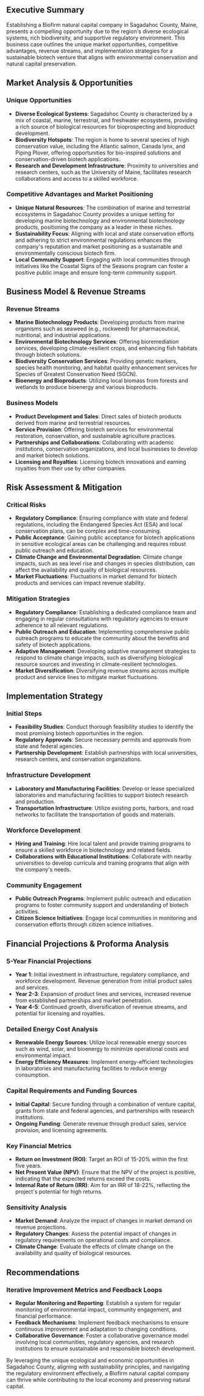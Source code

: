 ## Executive Summary

Establishing a Biofirm natural capital company in Sagadahoc County, Maine, presents a compelling opportunity due to the region's diverse ecological systems, rich biodiversity, and supportive regulatory environment. This business case outlines the unique market opportunities, competitive advantages, revenue streams, and implementation strategies for a sustainable biotech venture that aligns with environmental conservation and natural capital preservation.

## Market Analysis & Opportunities

### Unique Opportunities
- **Diverse Ecological Systems**: Sagadahoc County is characterized by a mix of coastal, marine, terrestrial, and freshwater ecosystems, providing a rich source of biological resources for bioprospecting and bioproduct development.
- **Biodiversity Hotspots**: The region is home to several species of high conservation value, including the Atlantic salmon, Canada lynx, and Piping Plover, offering opportunities for bio-inspired solutions and conservation-driven biotech applications.
- **Research and Development Infrastructure**: Proximity to universities and research centers, such as the University of Maine, facilitates research collaborations and access to a skilled workforce.

### Competitive Advantages and Market Positioning
- **Unique Natural Resources**: The combination of marine and terrestrial ecosystems in Sagadahoc County provides a unique setting for developing marine biotechnology and environmental biotechnology products, positioning the company as a leader in these niches.
- **Sustainability Focus**: Aligning with local and state conservation efforts and adhering to strict environmental regulations enhances the company's reputation and market positioning as a sustainable and environmentally conscious biotech firm.
- **Local Community Support**: Engaging with local communities through initiatives like the Coastal Signs of the Seasons program can foster a positive public image and ensure long-term community support.

## Business Model & Revenue Streams

### Revenue Streams
- **Marine Biotechnology Products**: Developing products from marine organisms such as seaweed (e.g., rockweed) for pharmaceutical, nutritional, and industrial applications.
- **Environmental Biotechnology Services**: Offering bioremediation services, developing climate-resilient crops, and enhancing fish habitats through biotech solutions.
- **Biodiversity Conservation Services**: Providing genetic markers, species health monitoring, and habitat quality enhancement services for Species of Greatest Conservation Need (SGCN).
- **Bioenergy and Bioproducts**: Utilizing local biomass from forests and wetlands to produce bioenergy and various bioproducts.

### Business Models
- **Product Development and Sales**: Direct sales of biotech products derived from marine and terrestrial resources.
- **Service Provision**: Offering biotech services for environmental restoration, conservation, and sustainable agriculture practices.
- **Partnerships and Collaborations**: Collaborating with academic institutions, conservation organizations, and local businesses to develop and market biotech solutions.
- **Licensing and Royalties**: Licensing biotech innovations and earning royalties from their use by other companies.

## Risk Assessment & Mitigation

### Critical Risks
- **Regulatory Compliance**: Ensuring compliance with state and federal regulations, including the Endangered Species Act (ESA) and local conservation plans, can be complex and time-consuming.
- **Public Acceptance**: Gaining public acceptance for biotech applications in sensitive ecological areas can be challenging and requires robust public outreach and education.
- **Climate Change and Environmental Degradation**: Climate change impacts, such as sea level rise and changes in species distribution, can affect the availability and quality of biological resources.
- **Market Fluctuations**: Fluctuations in market demand for biotech products and services can impact revenue stability.

### Mitigation Strategies
- **Regulatory Compliance**: Establishing a dedicated compliance team and engaging in regular consultations with regulatory agencies to ensure adherence to all relevant regulations.
- **Public Outreach and Education**: Implementing comprehensive public outreach programs to educate the community about the benefits and safety of biotech applications.
- **Adaptive Management**: Developing adaptive management strategies to respond to climate change impacts, such as diversifying biological resource sources and investing in climate-resilient technologies.
- **Market Diversification**: Diversifying revenue streams across multiple product and service lines to mitigate market fluctuations.

## Implementation Strategy

### Initial Steps
- **Feasibility Studies**: Conduct thorough feasibility studies to identify the most promising biotech opportunities in the region.
- **Regulatory Approvals**: Secure necessary permits and approvals from state and federal agencies.
- **Partnership Development**: Establish partnerships with local universities, research centers, and conservation organizations.

### Infrastructure Development
- **Laboratory and Manufacturing Facilities**: Develop or lease specialized laboratories and manufacturing facilities to support biotech research and production.
- **Transportation Infrastructure**: Utilize existing ports, harbors, and road networks to facilitate the transportation of goods and materials.

### Workforce Development
- **Hiring and Training**: Hire local talent and provide training programs to ensure a skilled workforce in biotechnology and related fields.
- **Collaborations with Educational Institutions**: Collaborate with nearby universities to develop curricula and training programs that align with the company's needs.

### Community Engagement
- **Public Outreach Programs**: Implement public outreach and education programs to foster community support and understanding of biotech activities.
- **Citizen Science Initiatives**: Engage local communities in monitoring and conservation efforts through citizen science initiatives.

## Financial Projections & Proforma Analysis

### 5-Year Financial Projections
- **Year 1**: Initial investment in infrastructure, regulatory compliance, and workforce development. Revenue generation from initial product sales and services.
- **Year 2-3**: Expansion of product lines and services, increased revenue from established partnerships and market penetration.
- **Year 4-5**: Continued growth, diversification of revenue streams, and potential for licensing and royalties.

### Detailed Energy Cost Analysis
- **Renewable Energy Sources**: Utilize local renewable energy sources such as wind, solar, and bioenergy to minimize operational costs and environmental impact.
- **Energy Efficiency Measures**: Implement energy-efficient technologies in laboratories and manufacturing facilities to reduce energy consumption.

### Capital Requirements and Funding Sources
- **Initial Capital**: Secure funding through a combination of venture capital, grants from state and federal agencies, and partnerships with research institutions.
- **Ongoing Funding**: Generate revenue through product sales, service provision, and licensing agreements.

### Key Financial Metrics
- **Return on Investment (ROI)**: Target an ROI of 15-20% within the first five years.
- **Net Present Value (NPV)**: Ensure that the NPV of the project is positive, indicating that the expected returns exceed the costs.
- **Internal Rate of Return (IRR)**: Aim for an IRR of 18-22%, reflecting the project's potential for high returns.

### Sensitivity Analysis
- **Market Demand**: Analyze the impact of changes in market demand on revenue projections.
- **Regulatory Changes**: Assess the potential impact of changes in regulatory requirements on operational costs and compliance.
- **Climate Change**: Evaluate the effects of climate change on the availability and quality of biological resources.

## Recommendations

### Iterative Improvement Metrics and Feedback Loops
- **Regular Monitoring and Reporting**: Establish a system for regular monitoring of environmental impact, community engagement, and financial performance.
- **Feedback Mechanisms**: Implement feedback mechanisms to ensure continuous improvement and adaptation to changing conditions.
- **Collaborative Governance**: Foster a collaborative governance model involving local communities, regulatory agencies, and research institutions to ensure sustainable and responsible biotech development.

By leveraging the unique ecological and economic opportunities in Sagadahoc County, aligning with sustainability principles, and navigating the regulatory environment effectively, a Biofirm natural capital company can thrive while contributing to the local economy and preserving natural capital.